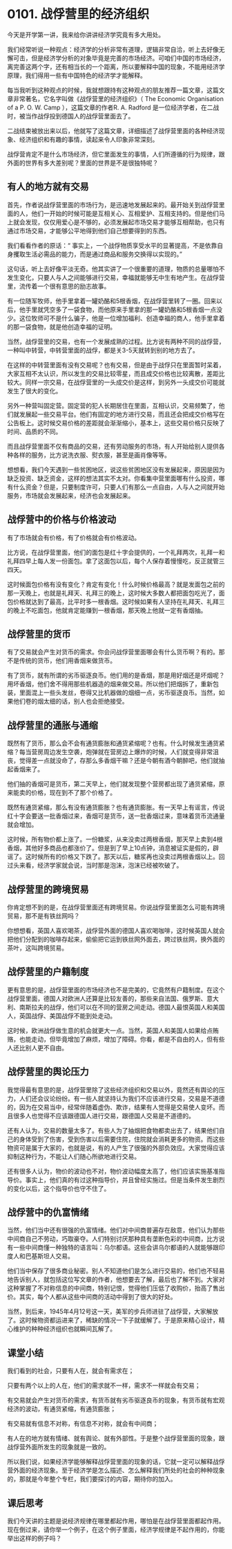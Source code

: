 # 0101. 战俘营里的经济组织
今天是开学第一讲，我来给你讲讲经济学究竟有多大用处。

我们经常听说一种观点：经济学的分析非常有道理，逻辑非常自洽，听上去好像无懈可击，但是经济学分析的对象毕竟是完善的市场经济。可咱们中国的市场经济，离完善这两个字，还有相当长的一个距离，所以要解释中国的现象，不能用经济学原理，我们得用一些有中国特色的经济学才能解释。

每当我听到这种观点的时候，我就想跟持有这种观点的朋友推荐一篇文章，这篇文章非常著名，它名字叫做《战俘营里的经济组织》（&nbsp;The Economic Organisation of a P. O. W. Camp&nbsp;），这篇文章的作者R. A. Radford 是一位经济学者，在二战时，被当作战俘投到德国人的战俘营里面去了。

二战结束被放出来以后，他就写了这篇文章，详细描述了战俘营里面的各种经济现象、经济组织和有趣的事情，读起来令人印象非常深刻。

战俘营肯定不是什么市场经济，但它里面发生的事情，人们所遵循的行为规律，跟外面的世界有多大差别呢？里面的世界是不是很独特呢？
## 有人的地方就有交易
首先，作者说战俘营里面的市场行为，是迅速地发展起来的。最开始关到战俘营里面的人，他们一开始的时候可能是互相关心、互相爱护、互相支持的。但是他们马上就会发现，仅仅用爱心是不够的，必须发展起市场交易才能够互相帮助，也只有通过市场交易，才能够公平地得到他们自己想要得到的东西。

我们看看作者的原话：“ 事实上，一个战俘物质享受水平的显著提高，不是依靠自身攫取生活必需品的能力，而是通过商品和服务交换得以实现的。”

这句话，听上去好像平淡无奇。他其实讲了一个很重要的道理，物质的总量哪怕不发生变化，只要人与人之间能够进行交易，幸福就能够无中生有地产生。在战俘营里，流传着一个很有意思的励志故事。

有一位随军牧师，他手里拿着一罐奶酪和5根香烟，在战俘营里转了一圈。回来以后，他手里就凭空多了一袋食物，而他原来手里拿的那一罐奶酪和5根香烟一点没少。这位牧师可不是什么骗子，他是一位增加福利、创造幸福的商人，他手里拿着的那一袋食物，就是他创造幸福的证明。

当然，战俘营里的交易，也有一个发展成熟的过程。比方说有两种不同的战俘营，一种叫中转营，中转营里面的战俘，都是关3-5天就转到别的地方去了。

在这样的中转营里面有没有交易呢？也有交易，但是由于战俘只在里面暂时呆着，大家互相不太认识，所以发生的交易比较零星，而且成交价格也比较离散，差距比较大。同样一宗交易，在战俘营里的一头成交价是这样，到另外一头成交价可能就发生了很大的变化。

另外一种营叫固定营。固定营的犯人长期居住在里面，互相认识，交易频繁了，他们就发展起一些交易平台。他们有固定的地方进行交易，而且还会把成交价格写在公告板上。这时候交易价格的差距就会渐渐缩小，基本上，这些交易价格只反映了时间、品质的不同。

而且战俘营里面不仅有商品的交易，还有劳动服务的市场，有人开始给别人提供各种各样的服务，比方说洗衣服、熨衣服，甚至是画肖像等等。

想想看，我们今天遇到一些贫困地区，说这些贫困地区没有发展起来，原因是因为缺乏投资、缺乏资金，这样的想法其实不太对。你看集中营里面哪有什么投资，哪有什么资金？但是，只要制度许可，只要人们有那么一点自由，人与人之间就开始服务，市场就会发展起来，经济也会发展起来。
## 战俘营中的价格与价格波动
有了市场就会有价格，有了价格就会有价格波动。

比方说，在战俘营里面，他们的面包是红十字会提供的，一个礼拜两次，礼拜一和礼拜四早上每人发一份面包。拿了这面包以后，每个人保存着慢慢吃，反正就管三四天。

这时候面包价格有没有变化？肯定有变化！什么时候价格最高？就是发面包之前的那一天晚上，也就是礼拜天、礼拜三的晚上，这时候大多数人都把面包吃光了，面包价格就达到了最高，比平时多一根香烟。这时候如果有人坚持在礼拜天、礼拜三的晚上不吃面包，他就肯定能赚到一根香烟，那天晚上他就一定有香烟抽。
## 战俘营里的货币
有了交易就会产生对货币的需求。你会问战俘营里面哪会有什么货币啊？有的。那不是传统的货币，他们用香烟来做货币。

有了货币，就有所谓的劣币驱逐良币。他们用的是香烟，那是用好烟还是坏烟呢？用坏香烟，他们舍不得用那些机器造的烟来做交易。所以他们把烟拆了，重新包装，里面混上一些头发丝，卷得又比机器做的烟细一点，劣币驱逐良币。当然，如果他们卷的烟太细的话，别人也会拒绝接受。 
## 战俘营里的通胀与通缩
既然有了货币，那么会不会有通货膨胀和通货紧缩呢？也有。什么时候发生通货紧缩？每当营房周边发生空袭，炮弹就在营房边上爆炸的时候，人们就变得非常沮丧，觉得差一点就没命了，存那么多香烟干嘛？还是今朝有酒今朝醉吧，他们就抽起香烟来了。

他们抽的香烟可是货币，第二天早上，他们就发现整个营房都出现了通货紧缩，原来能卖的价格，现在到不了那个价格了。

既然有通货紧缩，那么有没有通货膨胀？也有通货膨胀。有一天早上有谣言，传说红十字会要送一批香烟过来，香烟可是货币，送一批香烟过来，意味着货币流通量就会增加。

这时候，所有物价都上涨了。一份糖浆，从来没卖过两根香烟，那天早上卖到4根香烟，其他好多商品也都涨价了。但是到了早上10点钟，消息被证实是假的，辟谣了。这时候所有的价格又下跌了。那天以后，糖浆再也没卖过两根香烟以上。回过头来看，经济学家就会说，当时那是泡沫，泡沫已经被吹破了。
## 战俘营里的跨境贸易
你肯定想不到的是，在战俘营里面还有跨境贸易。你说战俘营里面怎么可能有跨境贸易，那不是有铁丝网吗？

你想想看，英国人喜欢喝茶，战俘营外面的德国人喜欢喝咖啡，这时候英国人就会把他们分配到的咖啡存起来，偷偷把它运到铁丝网外面去，跨过铁丝网，换外面的茶叶，这叫跨境贸易。
## 战俘营里的户籍制度
 更有意思的是，战俘营里面的市场经济也不是完美的，它竟然有户籍制度。在这个战俘营里面，德国人对欧洲人还算是比较友善的，那些来自法国、俄罗斯、意大利、南斯拉夫的战俘，他们可以在不同的营房之间走动。德国人最恨英国人和美国人，英国战俘、美国战俘不能到处走动。

这时候，欧洲战俘做生意的机会就更大一点。当然，英国人和美国人如果给点贿赂，也能走动，但毕竟增加了麻烦，增加了障碍。你看，都是不自由的人，但有些人还比别人更不自由。 
## 战俘营里的舆论压力
我觉得最有意思的是，战俘营里除了这些经济组织和交易以外，竟然还有舆论的压力，人们还会议论纷纷。有一些人就坚持认为我们不应该进行交易，交易是不道德的，因为在交易当中，经常伴随着虚伪、欺诈，结果有人觉得是交易使人变坏。而且很多人也觉得不应该跟德国人进行交易，跟德国人交易是不道德的。

还有人认为，交易的数量太多了。有些人为了抽烟把食物都卖出去了，结果他们自己的身体受到了伤害，受到伤害以后需要住院，住院就会消耗更多的物资。而这些物资可是属于大家的，也就是说，有的人产生了很强的外部负效应。大家觉得应该抑制这种行为，不能让人们随心所欲地进行交易。

还有很多人认为，物价的波动也不对，物价波动幅度太高了，他们应该实施基准指导价。事实上，他们真的有过这种指导价，并且曾经实施过。但是当条件发生剧烈的变化以后，这个指导价也守不住了。
## 战俘营中的仇富情绪
当然，他们当中还有很强的仇富情绪。他们对中间商普遍存在敌意，他们认为那些中间商自己不劳动，巧取豪夺。人们特别讨厌那种具有垄断色彩的中间商，比方说有一些中间商懂一种独特的语言叫：乌尔都语。这些会讲乌尔都语的人就能够跟印度人和巴基斯坦人交易。

他们当中保存了很多商业秘密。别人不知道他们是怎么进行交易的，他们也不轻易地告诉别人，就包括这位写文章的作者，他想要去了解，最后也了解不到。大家对这种掌握了不对称信息的中间商，特别记恨，觉得他们压低了收购价，抬高了售出价。其实，每个人都从这些中间商的活动中得到了很大的好处。

当然，到后来，1945年4月12号这一天，美军的步兵师进驻了战俘营，大家解放了。这时候物资都运进来了，稀缺的情况一下子就缓解了。于是原来精心设计，精心维护的种种经济组织也就瞬间瓦解了。 
## 课堂小结
我们看到的社会，只要有人在，就会有需求在；

只要有两个以上的人在，他们的需求就不一样，需求不一样就会有交易；

有交易就会产生对货币的需求，有货币就有劣币驱逐良币的现象，有货币就有宏观经济的波动，有通货紧缩，有通货膨胀；

有交易就有信息不对称，有信息不对称，就会有中间商；

有人在的地方就有情绪、就有舆论、就有外部性。于是整个战俘营里面的现象，跟战俘营外面所发生的现象就是一致的。

所以我们说，如果经济学能够解释战俘营里面的现象的话，它就一定可以解释战俘营外面的经济现象。至于经济学是怎么描述、怎么解释我们所处的社会的种种现象的，那就是今年整个专栏，我们要探讨的内容，期待你的加入。
## 课后思考
我们今天讲的主题是说经济规律在哪里都起作用，哪怕是在战俘营里面都起作用。现在倒过来，请你举一个例子，在这个例子里面，经济学规律是不起作用的，你能举出这样的例子吗？